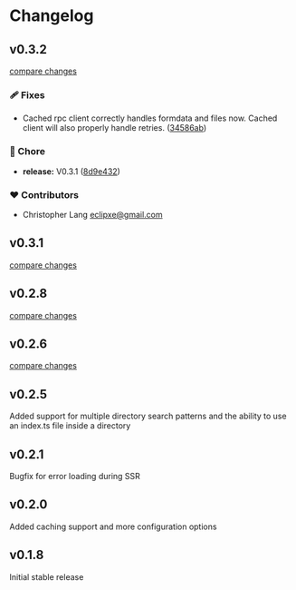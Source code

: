 # Changelog

## v0.3.2

[compare changes](https://github.com/gsxdsm/nuxt-rpc/compare/v0.3.1...v0.3.2)

### 🩹 Fixes

- Cached rpc client correctly handles formdata and files now. Cached client will also properly handle retries. ([34586ab](https://github.com/gsxdsm/nuxt-rpc/commit/34586ab))

### 🏡 Chore

- **release:** V0.3.1 ([8d9e432](https://github.com/gsxdsm/nuxt-rpc/commit/8d9e432))

### ❤️ Contributors

- Christopher Lang <eclipxe@gmail.com>

## v0.3.1

[compare changes](https://github.com/gsxdsm/nuxt-rpc/compare/v0.2.8...v0.3.1)

## v0.2.8

[compare changes](https://github.com/gsxdsm/nuxt-rpc/compare/v0.2.7...v0.2.8)

## v0.2.6

[compare changes](https://github.com/gsxdsm/nuxt-rpc/compare/v0.2.5...v0.2.6)

## v0.2.5

Added support for multiple directory search patterns and the ability to use an index.ts file inside a directory

## v0.2.1

Bugfix for error loading during SSR

## v0.2.0

Added caching support and more configuration options

## v0.1.8

Initial stable release
